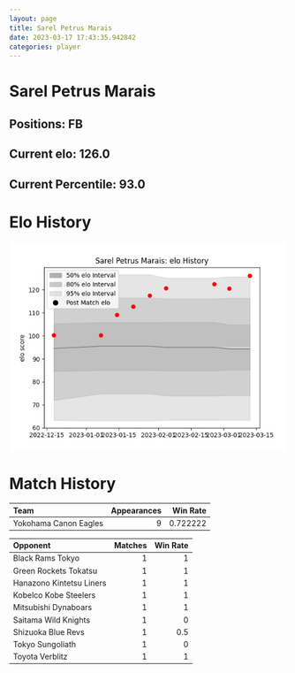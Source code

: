 ```yaml
---  
layout: page  
title: Sarel Petrus Marais  
date: 2023-03-17 17:43:35.942842  
categories: player  
---
```

# Sarel Petrus Marais

## Positions: FB

## Current elo: 126.0

## Current Percentile: 93.0

# Elo History


![elo history](history_SarelPetrusMarais.png)
# Match History


| Team                  |   Appearances |   Win Rate |
|:----------------------|--------------:|-----------:|
| Yokohama Canon Eagles |             9 |   0.722222 |

| Opponent                 |   Matches |   Win Rate |
|:-------------------------|----------:|-----------:|
| Black Rams Tokyo         |         1 |        1   |
| Green Rockets Tokatsu    |         1 |        1   |
| Hanazono Kintetsu Liners |         1 |        1   |
| Kobelco Kobe Steelers    |         1 |        1   |
| Mitsubishi Dynaboars     |         1 |        1   |
| Saitama Wild Knights     |         1 |        0   |
| Shizuoka Blue Revs       |         1 |        0.5 |
| Tokyo Sungoliath         |         1 |        0   |
| Toyota Verblitz          |         1 |        1   |